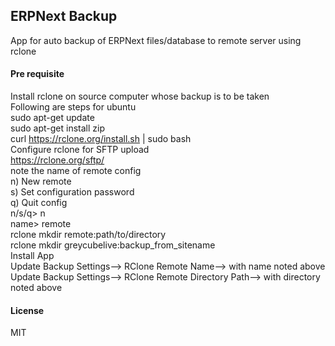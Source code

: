 ## ERPNext Backup

App for auto backup of ERPNext files/database to remote server using rclone

#### Pre requisite
Install rclone on source computer whose backup is to be taken \
Following are steps for ubuntu \
    sudo apt-get update \
    sudo apt-get install zip \
    curl https://rclone.org/install.sh | sudo bash \
Configure rclone for SFTP upload \
    https://rclone.org/sftp/ \
    note the name of remote config  \
        n) New remote \
        s) Set configuration password \
        q) Quit config \
        n/s/q> n \
        name> remote \
rclone mkdir remote:path/to/directory \
rclone mkdir greycubelive:backup_from_sitename \
Install App \
    Update Backup Settings--> RClone Remote Name--> with name noted above \
     Update Backup Settings--> RClone Remote Directory Path--> with directory noted above 
#### License

MIT

